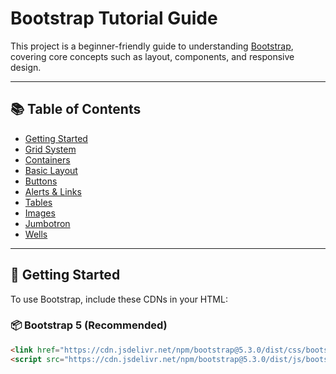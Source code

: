 # Bootstrap Tutorial Guide

This project is a beginner-friendly guide to understanding [Bootstrap](https://getbootstrap.com/), covering core concepts such as layout, components, and responsive design.

---

## 📚 Table of Contents

- [Getting Started](#getting-started)
- [Grid System](https://github.com/mfaransa1/Bootstrap-tutorial/blob/main/grid%20system.html)
- [Containers](https://github.com/mfaransa1/Bootstrap-tutorial/blob/main/container%20vs%20container-fluid.html)
- [Basic Layout](https://github.com/mfaransa1/Bootstrap-tutorial/blob/main/Basic%20layout%20example.html)
- [Buttons](https://github.com/mfaransa1/Bootstrap-tutorial/blob/main/alerts%20links.html)
- [Alerts & Links](https://github.com/mfaransa1/Bootstrap-tutorial/blob/main/alerts%20links.html)
- [Tables](https://github.com/mfaransa1/Bootstrap-tutorial/blob/main/tables.html)
- [Images](https://github.com/mfaransa1/Bootstrap-tutorial/blob/main/images.html)
- [Jumbotron](https://github.com/mfaransa1/Bootstrap-tutorial/blob/main/jumbotron.html)
- [Wells](https://github.com/mfaransa1/Bootstrap-tutorial/blob/main/wells.html)

---

## 🚀 Getting Started

To use Bootstrap, include these CDNs in your HTML:

### 📦 Bootstrap 5 (Recommended)
```html
<link href="https://cdn.jsdelivr.net/npm/bootstrap@5.3.0/dist/css/bootstrap.min.css" rel="stylesheet">
<script src="https://cdn.jsdelivr.net/npm/bootstrap@5.3.0/dist/js/bootstrap.bundle.min.js"></script>
